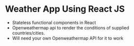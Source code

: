 # Weather App Using React JS

- Stateless functional components in React
- Openweathermap api to render the conditions of supplied countries/cities.
- Will need your own Openweathermap API for it to work
